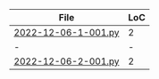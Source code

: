 |File             |LoC|
|-----------------|-|
|[2022-12-06-1-001.py](2022-12-06-1-001.py)|2|
|-|-|
|[2022-12-06-2-001.py](2022-12-06-2-001.py)|2|
